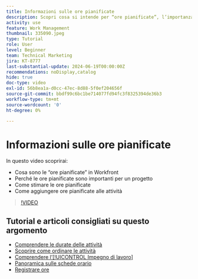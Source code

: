```yaml
---
title: Informazioni sulle ore pianificate
description: Scopri cosa si intende per “ore pianificate”, l’importanza delle ore pianificate per un progetto e come aggiungere ore pianificate alle attività.
activity: use
feature: Work Management
thumbnail: 335090.jpeg
type: Tutorial
role: User
level: Beginner
team: Technical Marketing
jira: KT-8777
last-substantial-update: 2024-06-19T00:00:00Z
recommendations: noDisplay,catalog
hide: true
doc-type: video
exl-id: 56b8ea1a-d0cc-47ec-8d88-5f0ef204656f
source-git-commit: bbdf99c6bc1be714077fd94fc3f8325394de36b3
workflow-type: tm+mt
source-wordcount: '0'
ht-degree: 0%

---
```


# Informazioni sulle ore pianificate

In questo video scoprirai:

* Cosa sono le “ore pianificate” in Workfront
* Perché le ore pianificate sono importanti per un progetto
* Come stimare le ore pianificate
* Come aggiungere ore pianificate alle attività

>[!VIDEO](https://video.tv.adobe.com/v/3445341/?quality=12&learn=on&enablevpops=1&captions=ita)


## Tutorial e articoli consigliati su questo argomento

* [Comprendere le durate delle attività](/help/manage-work/tasks/understand-task-durations.md)
* [Scoprire come ordinare le attività](/help/manage-work/tasks/learn-to-sequence-tasks.md)
* [Comprendere l’[!UICONTROL Impegno di lavoro]](/help/manage-work/tasks/understand-work-effort.md)
* [Panoramica sulle schede orario](https://experienceleague.adobe.com/it/docs/workfront/using/timesheets/details/timesheets-overview)
* [Registrare ore](https://experienceleague.adobe.com/it/docs/workfront/using/timesheets/create-and-manage-timesheets-in-adobe-workfront/log-time)
